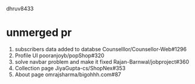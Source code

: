 dhruv8433

# unmerged pr
1. subscribers data added to databse Counselllor/Counsellor-Web#1296
2. Profile UI pooranjoyb/popShop#320
3. solve navbar problem and make it fixed Rajan-Barnwal/jobproject#360
4. Collection page JiyaGupta-cs/ShopNex#353
5. About page omrajsharma/bigohhh.com#87
